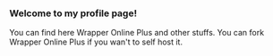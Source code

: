 ### Welcome to my profile page!
You can find here Wrapper Online Plus and other stuffs. You can fork Wrapper Online Plus if you wan't to self host it.

